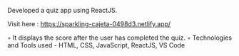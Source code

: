 Developed a quiz app using ReactJS.

Visit here : https://sparkling-cajeta-0498d3.netlify.app/


◦ It displays the score after the user has completed the quiz.
◦ Technologies and Tools used - HTML, CSS, JavaScript, ReactJS, VS Code
